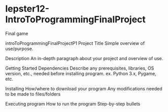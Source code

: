 # lepster12-IntroToProgrammingFinalProject
Final game

introToProgrammingFinalProjectP1
Project Title
Simple overview of use/purpose.

Description
An in-depth paragraph about your project and overview of use.

Getting Started
Dependencies
Describe any prerequisites, libraries, OS version, etc., needed before installing program.
ex. Python 3.x, Pygame, etc.

Installing
How/where to download your program
Any modifications needed to be made to files/folders

Executing program
How to run the program
Step-by-step bullets